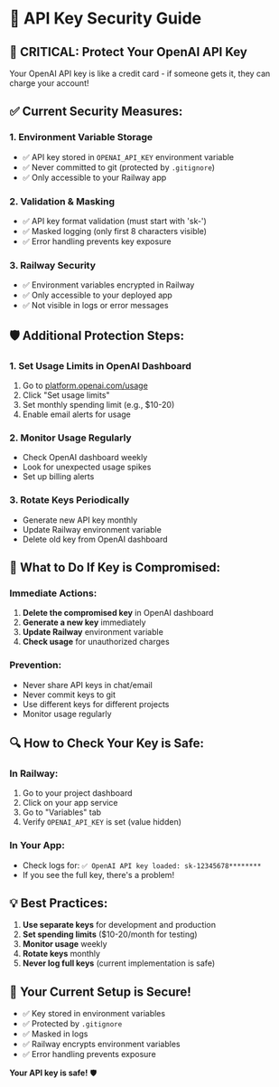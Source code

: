# 🔐 API Key Security Guide

## 🚨 **CRITICAL: Protect Your OpenAI API Key**

Your OpenAI API key is like a credit card - if someone gets it, they can charge your account!

## ✅ **Current Security Measures:**

### **1. Environment Variable Storage**
- ✅ API key stored in `OPENAI_API_KEY` environment variable
- ✅ Never committed to git (protected by `.gitignore`)
- ✅ Only accessible to your Railway app

### **2. Validation & Masking**
- ✅ API key format validation (must start with 'sk-')
- ✅ Masked logging (only first 8 characters visible)
- ✅ Error handling prevents key exposure

### **3. Railway Security**
- ✅ Environment variables encrypted in Railway
- ✅ Only accessible to your deployed app
- ✅ Not visible in logs or error messages

## 🛡️ **Additional Protection Steps:**

### **1. Set Usage Limits in OpenAI Dashboard**
1. Go to [platform.openai.com/usage](https://platform.openai.com/usage)
2. Click "Set usage limits"
3. Set monthly spending limit (e.g., $10-20)
4. Enable email alerts for usage

### **2. Monitor Usage Regularly**
- Check OpenAI dashboard weekly
- Look for unexpected usage spikes
- Set up billing alerts

### **3. Rotate Keys Periodically**
- Generate new API key monthly
- Update Railway environment variable
- Delete old key from OpenAI dashboard

## 🚨 **What to Do If Key is Compromised:**

### **Immediate Actions:**
1. **Delete the compromised key** in OpenAI dashboard
2. **Generate a new key** immediately
3. **Update Railway** environment variable
4. **Check usage** for unauthorized charges

### **Prevention:**
- Never share API keys in chat/email
- Never commit keys to git
- Use different keys for different projects
- Monitor usage regularly

## 🔍 **How to Check Your Key is Safe:**

### **In Railway:**
1. Go to your project dashboard
2. Click on your app service
3. Go to "Variables" tab
4. Verify `OPENAI_API_KEY` is set (value hidden)

### **In Your App:**
- Check logs for: `✅ OpenAI API key loaded: sk-12345678********`
- If you see the full key, there's a problem!

## 💡 **Best Practices:**

1. **Use separate keys** for development and production
2. **Set spending limits** ($10-20/month for testing)
3. **Monitor usage** weekly
4. **Rotate keys** monthly
5. **Never log full keys** (current implementation is safe)

## 🎯 **Your Current Setup is Secure!**

- ✅ Key stored in environment variables
- ✅ Protected by `.gitignore`
- ✅ Masked in logs
- ✅ Railway encrypts environment variables
- ✅ Error handling prevents exposure

**Your API key is safe!** 🛡️
